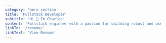 ```yaml
---
category: 'hero section'
title: 'Fullstack Developer'
subtitle: 'Hi 👋 Im Charles'
content: 'Fullstack engineer with a passion for building robust and user friendly web applications. Proficient in front end technologies such as React and Redux, as well as back end frameworks such as Express. Adept at using databases such as PostgreSQL and MongoDB to manage and store data. Experienced in developing APIs and integrating third party services such as Stripe and Twilio. Strong collaboration and interpersonal skills, with a commitment to delivering high quality work that meets project requirements.'
linkTo: '/resume/'
linkText: 'View Resume'
---
```

